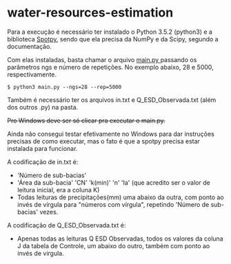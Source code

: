 # water-resources-estimation
<p> Para a execução é necessário ter instalado o Python 3.5.2 (python3) e a biblioteca <a href="http://fb09-pasig.umwelt.uni-giessen.de/spotpy/">Spotpy</a>, sendo que ela precisa da NumPy e da Scipy, segundo a documentação. </p>
<p> Com elas instaladas, basta chamar o arquivo <a href="https://github.com/erickm32/water-resources-estimation/blob/master/main.py">main.py </a> passando os parâmetros ngs e número de repetições. No exemplo abaixo, 28 e 5000, respectivamente. </p>

```
$ python3 main.py --ngs=28 --rep=5000
```

<p> Também é necessário ter os arquivos in.txt e Q_ESD_Observada.txt (além dos outros .py) na pasta. </p> 
<p> <strike> Pro Windows deve ser só clicar pra executar o main.py. </strike> </p>
<p> Ainda não consegui testar efetivamente no Windows para dar instruções precisas de como executar, mas o fato é que a spotpy precisa estar instalada para funcionar.</p>
<p></p>
<p> A codificação de in.txt é: </p> 
<ul>
  <li> 'Número de sub-bacias' </li> 
  <li> 'Área da sub-bacia' 'CN' 'k(min)' 'n' 'Ia' (que acredito ser o valor de leitura inicial, era a coluna K) </li> 
  <li> Todas leituras de precipitações(mm) uma abaixo da outra, com ponto ao invés de vírgula para "números com vírgula", repetindo 'Número de sub-bacias' vezes. </li> 
</ul>
<p> A codificação de Q_ESD_Observada.txt é: </p> 
<ul>
  <li> Apenas todas as leituras Q ESD Observadas, todos os valores da coluna J da tabela de Controle, um abaixo do outro, também com ponto ao invés de virgula.</li>
</ul>

